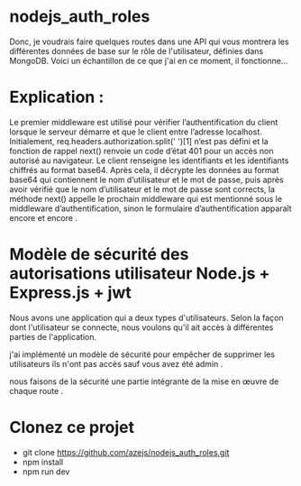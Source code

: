 # nodejs_auth_roles
Donc, je voudrais faire quelques routes dans une API qui vous montrera les différentes données de base sur le rôle de l'utilisateur, définies dans MongoDB. Voici un échantillon de ce que j'ai en ce moment, il fonctionne...
# Explication :
Le premier middleware est utilisé pour vérifier l’authentification du client lorsque le serveur démarre et que le 
client entre l’adresse localhost. Initialement, req.headers.authorization.split(' ')[1]  n’est pas défini et la fonction de rappel next() 
renvoie un code d’état 401 pour un accès non autorisé au navigateur. Le client renseigne les identifiants et les identifiants 
chiffrés au format base64. Après cela, il décrypte les données au format base64 qui contiennent le nom d’utilisateur 
et le mot de passe, puis après avoir vérifié que le nom d’utilisateur et le mot de passe sont corrects, la méthode next()
appelle le prochain middleware qui est mentionné sous le middleware d’authentification,
sinon le formulaire d’authentification apparaît encore et encore .

# Modèle de sécurité des autorisations utilisateur Node.js + Express.js + jwt

Nous avons une application qui a deux types d'utilisateurs. Selon la 
façon dont l'utilisateur se connecte, nous voulons qu'il ait accès à différentes parties de l'application.

j'ai implémenté un modèle de sécurité pour empêcher de supprimer les utilisateurs  ils n'ont pas accès sauf vous avez été admin .

nous faisons de la sécurité une partie intégrante de la mise en œuvre de chaque route .
# Clonez ce projet
- git clone https://github.com/azejs/nodejs_auth_roles.git
- npm install
- npm run dev
